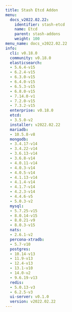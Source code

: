 ```yaml
---
title: Stash Etcd Addon
menu:
  docs_v2022.02.22:
    identifier: stash-etcd
    name: Etcd
    parent: stash-addons
    weight: 100
menu_name: docs_v2022.02.22
info:
  cli: v0.18.0
  community: v0.18.0
  elasticsearch:
  - 5.6.4-v15
  - 6.2.4-v15
  - 6.3.0-v15
  - 6.4.0-v15
  - 6.5.3-v15
  - 6.8.0-v15
  - 7.14.0-v1
  - 7.2.0-v15
  - 7.3.2-v15
  enterprise: v0.18.0
  etcd:
  - 3.5.0-v2
  installer: v2022.02.22
  mariadb:
  - 10.5.8-v8
  mongodb:
  - 3.4.17-v14
  - 3.4.22-v14
  - 3.6.13-v14
  - 3.6.8-v14
  - 4.0.11-v14
  - 4.0.3-v14
  - 4.0.5-v14
  - 4.1.13-v14
  - 4.1.4-v14
  - 4.1.7-v14
  - 4.2.3-v14
  - 4.4.6-v5
  - 5.0.3-v2
  mysql:
  - 5.7.25-v15
  - 8.0.14-v15
  - 8.0.21-v9
  - 8.0.3-v15
  nats:
  - 2.6.1-v2
  percona-xtradb:
  - 5.7-v10
  postgres:
  - 10.14-v13
  - 11.9-v13
  - 12.4-v13
  - 13.1-v10
  - 14.0-v2
  - 9.6.19-v13
  redis:
  - 5.0.13-v3
  - 6.2.5-v3
  ui-server: v0.1.0
  version: v2022.02.22
---
```


